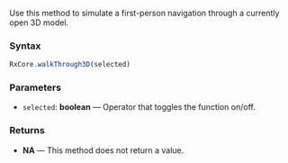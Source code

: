 Use this method to simulate a first-person navigation through a currently open 3D model.

### Syntax

```typescript
RxCore.walkThrough3D(selected)
```

### Parameters

- `selected`: **boolean** — Operator that toggles the function on/off.

### Returns

- **NA** — This method does not return a value.